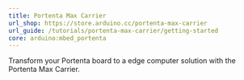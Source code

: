 ```yaml
---
title: Portenta Max Carrier
url_shop: https://store.arduino.cc/portenta-max-carrier
url_guide: /tutorials/portenta-max-carrier/getting-started
core: arduino:mbed_portenta
---
```


Transform your Portenta board to a edge computer solution with the Portenta Max Carrier.
